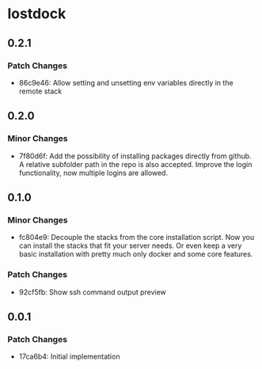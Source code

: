 # lostdock

## 0.2.1

### Patch Changes

- 86c9e46: Allow setting and unsetting env variables directly in the remote stack

## 0.2.0

### Minor Changes

- 7f80d6f: Add the possibility of installing packages directly from github. A relative subfolder path in the repo is also accepted. Improve the login functionality, now multiple logins are allowed.

## 0.1.0

### Minor Changes

- fc804e9: Decouple the stacks from the core installation script. Now you can install the stacks that fit your server needs. Or even keep a very basic installation with pretty much only docker and some core features.

### Patch Changes

- 92cf5fb: Show ssh command output preview

## 0.0.1

### Patch Changes

- 17ca6b4: Initial implementation

